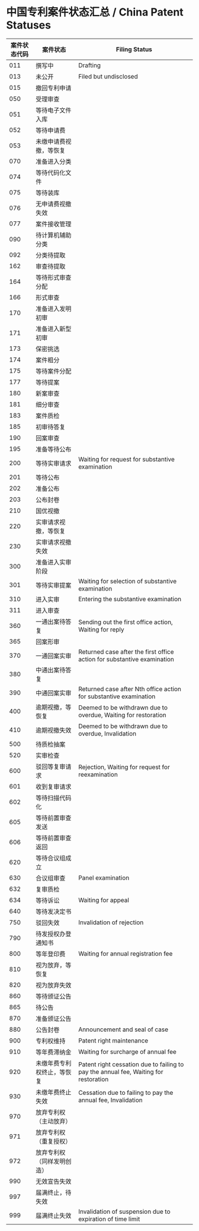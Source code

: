 # 中国专利案件状态汇总 / China Patent Statuses

| 案件状态代码 | 案件状态                   | Filing Status                                                                        |
| ------------ | -------------------------- | ------------------------------------------------------------------------------------ |
| 011          | 撰写中                     | Drafting                                                                             |
| 013          | 未公开                     | Filed but undisclosed                                                                |
| 015          | 撤回专利申请               |                                                                                      |
| 050          | 受理审查                   |                                                                                      |
| 051          | 等待电子文件入库           |                                                                                      |
| 052          | 等待申请费                 |                                                                                      |
| 053          | 未缴申请费视撤，等恢复     |                                                                                      |
| 070          | 准备进入分类               |                                                                                      |
| 074          | 等待代码化文件             |                                                                                      |
| 075          | 等待装库                   |                                                                                      |
| 076          | 无申请费视撤失效           |                                                                                      |
| 077          | 案件接收管理               |                                                                                      |
| 090          | 待计算机辅助分类           |                                                                                      |
| 092          | 分类待提取                 |                                                                                      |
| 162          | 审查待提取                 |                                                                                      |
| 164          | 等待形式审查分配           |                                                                                      |
| 166          | 形式审查                   |                                                                                      |
| 170          | 准备进入发明初审           |                                                                                      |
| 171          | 准备进入新型初审           |                                                                                      |
| 173          | 保密挑选                   |                                                                                      |
| 174          | 案件粗分                   |                                                                                      |
| 175          | 等待案件分配               |                                                                                      |
| 177          | 等待提案                   |                                                                                      |
| 180          | 新案审查                   |                                                                                      |
| 181          | 细分审查                   |                                                                                      |
| 183          | 案件质检                   |                                                                                      |
| 185          | 初审待答复                 |                                                                                      |
| 190          | 回案审查                   |                                                                                      |
| 195          | 准备等待公布               |                                                                                      |
| 200          | 等待实审请求               | Waiting for request for substantive examination                                      |
| 201          | 等待公布                   |                                                                                      |
| 202          | 准备公布                   |                                                                                      |
| 203          | 公布封卷                   |                                                                                      |
| 210          | 国优视撤                   |                                                                                      |
| 220          | 实审请求视撤，等恢复       |                                                                                      |
| 230          | 实审请求视撤失效           |                                                                                      |
| 300          | 准备进入实审阶段           |                                                                                      |
| 301          | 等待实审提案               | Waiting for selection of substantive examination                                     |
| 310          | 进入实审                   | Entering the substantive examination                                                 |
| 311          | 进入审查                   |                                                                                      |
| 360          | 一通出案待答复             | Sending out the first office action, Waiting for reply                               |
| 365          | 回案形审                   |                                                                                      |
| 370          | 一通回案实审               | Returned case after the first office action for substantive examination              |
| 380          | 中通出案待答复             |                                                                                      |
| 390          | 中通回案实审               | Returned case after Nth office action for substantive examination                    |
| 400          | 逾期视撤，等恢复           | Deemed to be withdrawn due to overdue, Waiting for restoration                       |
| 410          | 逾期视撤失效               | Deemed to be withdrawn due to overdue, Invalidation                                  |
| 500          | 待质检抽案                 |                                                                                      |
| 520          | 实审检查                   |                                                                                      |
| 600          | 驳回等复审请求             | Rejection, Waiting for request for reexamination                                     |
| 601          | 收到复审请求               |                                                                                      |
| 602          | 等待扫描代码化             |                                                                                      |
| 605          | 等待前置审查发送           |                                                                                      |
| 606          | 等待前置审查返回           |                                                                                      |
| 620          | 等待合议组成立             |                                                                                      |
| 630          | 合议组审查                 | Panel examination                                                                    |
| 632          | 复审质检                   |                                                                                      |
| 634          | 等待诉讼                   | Waiting for appeal                                                                   |
| 640          | 等待发决定书               |                                                                                      |
| 750          | 驳回失效                   | Invalidation of rejection                                                            |
| 790          | 待发授权办登通知书         |                                                                                      |
| 800          | 等年登印费                 | Waiting for annual registration fee                                                  |
| 810          | 视为放弃，等恢复           |                                                                                      |
| 820          | 视为放弃失效               |                                                                                      |
| 860          | 等待颁证公告               |                                                                                      |
| 865          | 待公告                     |                                                                                      |
| 870          | 准备颁证公告               |                                                                                      |
| 880          | 公告封卷                   | Announcement and seal of case                                                        |
| 900          | 专利权维持                 | Patent right maintenance                                                             |
| 910          | 等年费滞纳金               | Waiting for surcharge of annual fee                                                  |
| 920          | 未缴年费专利权终止，等恢复 | Patent right cessation due to failing to pay the annual fee, Waiting for restoration |
| 930          | 未缴年费终止失效           | Cessation due to failing to pay the annual fee, Invalidation                         |
| 970          | 放弃专利权（主动放弃）     |                                                                                      |
| 971          | 放弃专利权（重复授权）     |                                                                                      |
| 972          | 放弃专利权（同样发明创造） |                                                                                      |
| 990          | 无效宣告失效               |                                                                                      |
| 997          | 届满终止，待失效           |                                                                                      |
| 999          | 届满终止失效               | Invalidation of suspension due to expiration of time limit                           |
